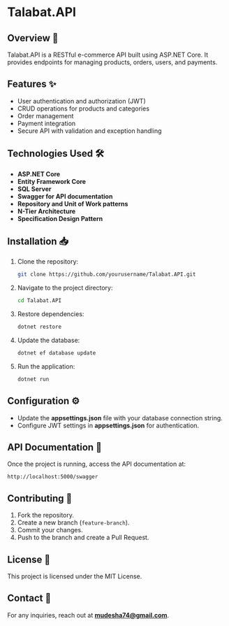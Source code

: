 # Talabat.API

## Overview 🚀
Talabat.API is a RESTful e-commerce API built using ASP.NET Core. It provides endpoints for managing products, orders, users, and payments.

## Features ✨
- User authentication and authorization (JWT)
- CRUD operations for products and categories
- Order management
- Payment integration
- Secure API with validation and exception handling

## Technologies Used 🛠
- **ASP.NET Core**
- **Entity Framework Core**
- **SQL Server**
- **Swagger for API documentation**
- **Repository and Unit of Work patterns**
- **N-Tier Architecture**
- **Specification Design Pattern**

## Installation 📥
1. Clone the repository:
   ```bash
   git clone https://github.com/yourusername/Talabat.API.git
   ```
2. Navigate to the project directory:
   ```bash
   cd Talabat.API
   ```
3. Restore dependencies:
   ```bash
   dotnet restore
   ```
4. Update the database:
   ```bash
   dotnet ef database update
   ```
5. Run the application:
   ```bash
   dotnet run
   ```

## Configuration ⚙️
- Update the **appsettings.json** file with your database connection string.
- Configure JWT settings in **appsettings.json** for authentication.

## API Documentation 📄
Once the project is running, access the API documentation at:
```
http://localhost:5000/swagger
```

## Contributing 🤝
1. Fork the repository.
2. Create a new branch (`feature-branch`).
3. Commit your changes.
4. Push to the branch and create a Pull Request.

## License 📜
This project is licensed under the MIT License.

## Contact 📧
For any inquiries, reach out at **mudesha74@gmail.com**.

